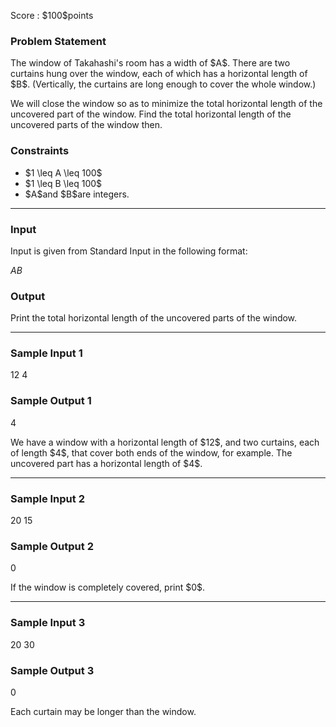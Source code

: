 
<div>

<span>

<span>

<p>
Score : $100$points
</p>

<div>

<section>

### **Problem Statement**

<p>
The window of Takahashi's room has a width of $A$. There are two curtains hung over the window, each of which has a horizontal length of $B$. (Vertically, the curtains are long enough to cover the whole window.)
</p>

<p>
We will close the window so as to minimize the total horizontal length of the uncovered part of the window.
Find the total horizontal length of the uncovered parts of the window then.
</p>

</section>

</div>

<div>

<section>

### **Constraints**

<ul>

<li>
$1 \leq A \leq 100$
</li>

<li>
$1 \leq B \leq 100$
</li>

<li>
$A$and $B$are integers.
</li>

</ul>

</section>

</div>

---

<div>

<div>

<section>

### **Input**

<p>
Input is given from Standard Input in the following format:
</p>

<div>

$A$$B$
</div>

</section>

</div>

<div>

<section>

### **Output**

<p>
Print the total horizontal length of the uncovered parts of the window.
</p>

</section>

</div>

</div>

---

<div>

<section>

### **Sample Input 1**

<div>

12 4

</div>

</section>

</div>

<div>

<section>

### **Sample Output 1**

<div>

4

</div>

<p>
We have a window with a horizontal length of $12$, and two curtains, each of length $4$, that cover both ends of the window, for example. The uncovered part has a horizontal length of $4$.
</p>

</section>

</div>

---

<div>

<section>

### **Sample Input 2**

<div>

20 15

</div>

</section>

</div>

<div>

<section>

### **Sample Output 2**

<div>

0

</div>

<p>
If the window is completely covered, print $0$.
</p>

</section>

</div>

---

<div>

<section>

### **Sample Input 3**

<div>

20 30

</div>

</section>

</div>

<div>

<section>

### **Sample Output 3**

<div>

0

</div>

<p>
Each curtain may be longer than the window.
</p>

</section>

</div>

</span>

</span>

</div>
